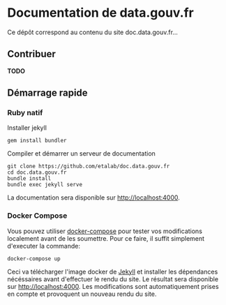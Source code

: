 # Documentation de data.gouv.fr

Ce dépôt correspond au contenu du site doc.data.gouv.fr...

## Contribuer

**TODO**

## Démarrage rapide

### Ruby natif

Installer jekyll

```
gem install bundler
```

Compiler et démarrer un serveur de documentation

```
git clone https://github.com/etalab/doc.data.gouv.fr
cd doc.data.gouv.fr
bundle install
bundle exec jekyll serve
```

La documentation sera disponible sur <a href="http://localhost:4000">http://localhost:4000</a>.

### Docker Compose

Vous pouvez utiliser [docker-compose](https://docs.docker.com/compose/) pour tester vos modifications localement avant de les soumettre.
Pour ce faire, il suffit simplement d'executer la commande:

```
docker-compose up
```

Ceci va télécharger l'image docker de [Jekyll](https://www.jekyll.io/) et installer les dépendances nécéssaires avant d'effectuer le rendu du site.
Le résultat sera disponible sur <http://localhost:4000>. Les modifications sont automatiquement prises en compte et provoquent un nouveau rendu du site.
